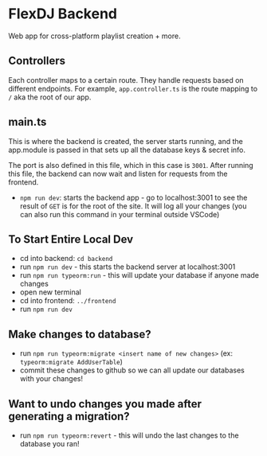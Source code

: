 # FlexDJ Backend

Web app for cross-platform playlist creation + more.

## Controllers

Each controller maps to a certain route. They handle requests based on different endpoints. For example, `app.controller.ts` is the route mapping to `/` aka the root of our app.

## main.ts

This is where the backend is created, the server starts running, and the app.module is passed in that sets up all the database keys & secret info.

The port is also defined in this file, which in this case is `3001`. After running this file, the backend can now wait and listen for requests from the frontend.

- `npm run dev`: starts the backend app - go to localhost:3001 to see the result of `GET` is for the root of the site. It will log all your changes (you can also run this command in your terminal outside VSCode)

## To Start Entire Local Dev

- cd into backend: `cd backend`
- run `npm run dev` - this starts the backend server at localhost:3001
- run `npm run typeorm:run` - this will update your database if anyone made changes
- open new terminal
- cd into frontend: `../frontend`
- run `npm run dev`

## Make changes to database?

- run `npm run typeorm:migrate <insert name of new changes>` (ex: `typeorm:migrate AddUserTable`)
- commit these changes to github so we can all update our databases with your changes!

## Want to undo changes you made after generating a migration?

- run `npm run typeorm:revert` - this will undo the last changes to the database you ran!

